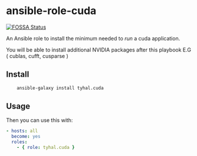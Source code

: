 # ansible-role-cuda

[![FOSSA Status](https://app.fossa.io/api/projects/git%2Bgithub.com%2Ftyhal%2Fcuda.svg?type=shield)](https://app.fossa.io/projects/git%2Bgithub.com%2Ftyhal%2Fcuda?ref=badge_shield)

An Ansible role to install the minimum needed to _run_ a cuda application.

You will be able to install additional NVIDIA packages after this playbook E.G ( cublas, cufft, cusparse )

## Install

```bash
	ansible-galaxy install tyhal.cuda
```

## Usage

Then you can use this with:

```yaml
- hosts: all
  become: yes
  roles:
    - { role: tyhal.cuda }
```
